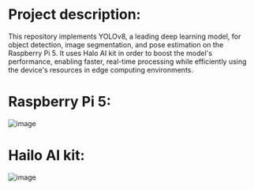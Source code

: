 # Project description:

This repository implements YOLOv8, a leading deep learning model, for object detection, image segmentation, and pose estimation on the Raspberry Pi 5. It uses Halo AI kit in order to boost the model's performance, enabling faster, real-time processing while efficiently using the device's resources in edge computing environments.

# Raspberry Pi 5:
![image](https://github.com/user-attachments/assets/8f6b659a-a7cc-4388-8ee4-feb54de95c28)

# Hailo AI kit:
![image](https://github.com/user-attachments/assets/5ab6e123-bfe2-40b1-91f4-6427c45225ec)
